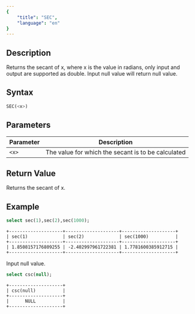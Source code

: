 ```yaml
---
{
    "title": "SEC",
    "language": "en"
}
---
```


## Description

Returns the secant of x, where x is the value in radians, only input and output are supported as double. Input null value will return null value.

## Syntax

```sql
SEC(<x>)
```

## Parameters

| Parameter | Description |
| -- | -- |
| `<x>` | The value for which the secant is to be calculated |

## Return Value

Returns the secant of x.

## Example

```sql
select sec(1),sec(2),sec(1000);
```

```text
+--------------------+--------------------+--------------------+
| sec(1)             | sec(2)             | sec(1000)          |
+--------------------+--------------------+--------------------+
| 1.8508157176809255 | -2.402997961722381 | 1.7781600385912715 |
+--------------------+--------------------+--------------------+
```

Input null value.

```sql
select csc(null);
```

```text
+--------------------+
| csc(null)          |
+--------------------+
|      NULL          |
+--------------------+
```